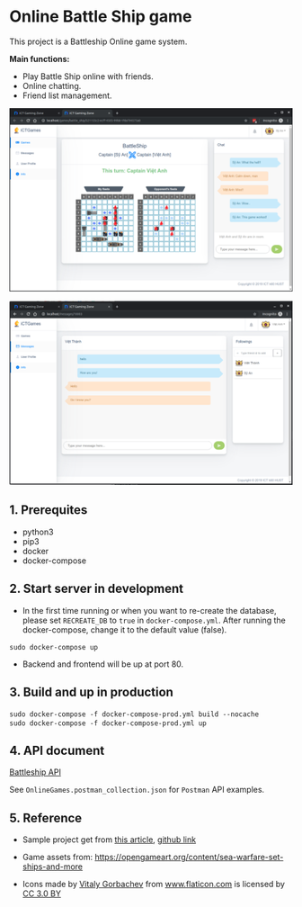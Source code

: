 # Online Battle Ship game

This project is a Battleship Online game system.

**Main functions:**
- Play Battle Ship online with friends.
- Online chatting.
- Friend list management.


![screenshots/1.png](screenshots/1.png)

![screenshots/2.png](screenshots/2.png)

## 1. Prerequites

- python3
- pip3
- docker
- docker-compose

## 2. Start server in development

- In the first time running or when you want to re-create the database, please set `RECREATE_DB` to `true` in `docker-compose.yml`. After running the docker-compose, change it to the default value (false).

~~~
sudo docker-compose up
~~~

- Backend and frontend will be up at port 80.

## 3. Build and up in production

~~~
sudo docker-compose -f docker-compose-prod.yml build --nocache
sudo docker-compose -f docker-compose-prod.yml up
~~~

## 4. API document
[Battleship API](https://hackmd.io/s/B1ch__boV)

See ```OnlineGames.postman_collection.json``` for ```Postman``` API examples.

## 5. Reference

- Sample project get from [this article](https://medium.freecodecamp.org/structuring-a-flask-restplus-web-service-for-production-builds-c2ec676de563), [github link](https://github.com/cosmic-byte/flask-restplus-boilerplate)

- Game assets from: https://opengameart.org/content/sea-warfare-set-ships-and-more

- <div>Icons made by <a href="https://www.flaticon.com/authors/vitaly-gorbachev" title="Vitaly Gorbachev">Vitaly Gorbachev</a> from <a href="https://www.flaticon.com/" 			    title="Flaticon">www.flaticon.com</a> is licensed by <a href="http://creativecommons.org/licenses/by/3.0/" 			    title="Creative Commons BY 3.0" target="_blank">CC 3.0 BY</a></div>
